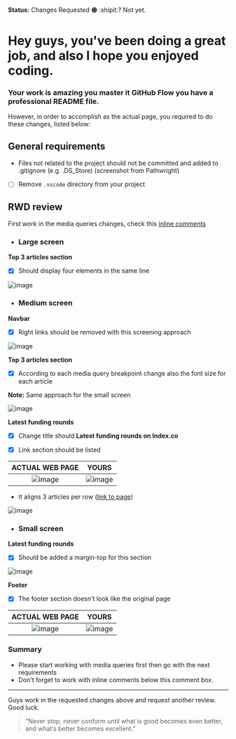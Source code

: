 **Status:** Changes Requested 🟠  :shipit:? Not yet.

# Hey guys, you've been doing a great job, and also I hope you enjoyed coding.

### Your work is amazing you master it GitHub Flow you have a professional README file. 

However, in order to accomplish as the actual page, you required to do these changes, listed below:

## General requirements

- Files not related  to the project should not be committed and added to .gitignore (e.g. .DS_Store) (screenshot from Pathwright)

- [ ] Remove `.vscode` directory from your project

## RWD review

First work in the media queries changes, check this [inline comments](https://github.com/MkrtichSargsyan/microverse-the-next-web/pull/1#discussion_r459577157)

- ### Large screen

**Top 3 articles section**

- [x] Should display four elements in the same line 

![image](https://user-images.githubusercontent.com/24902525/88313281-eb3f0700-ccd8-11ea-831d-b79d6b4a856c.png)

- ### Medium screen
 **Navbar**

- [x] Right links should be removed with this screening approach

![image](https://user-images.githubusercontent.com/24902525/88313441-2c371b80-ccd9-11ea-94db-40faf38b806d.png)

**Top 3 articles section** 

- [x] According to each media query breakpoint change also the font size for each article

**Note:** Same approach for the small screen

![image](https://user-images.githubusercontent.com/24902525/88313600-5ee11400-ccd9-11ea-86ea-1b5a035607f0.png)

**Latest funding rounds**

- [x] Change title should **Latest funding rounds on Index.co**

- [x] Link section should be listed 

| ACTUAL WEB PAGE | YOURS |
| :-------------: | :---: |
| ![image](https://user-images.githubusercontent.com/24902525/88313752-964fc080-ccd9-11ea-9911-880018f6c45e.png) | ![image](https://user-images.githubusercontent.com/24902525/88313735-8fc14900-ccd9-11ea-8413-49c3ac567083.png) |

- It aligns 3 articles per row ([link to page](https://thenextweb.com/))

![image](https://user-images.githubusercontent.com/24902525/88313793-a7003680-ccd9-11ea-8da9-9428340c3857.png)

- ### Small screen

**Latest funding rounds** 

- [x] Should be added a margin-top for this section 

![image](https://user-images.githubusercontent.com/24902525/88314093-0e1deb00-ccda-11ea-882b-f04a7a570890.png)

 **Footer**

 - [x] The footer section  doesn't look like the original page 
 
| ACTUAL WEB PAGE | YOURS |
| :-------------: | :---: |
| ![image](https://user-images.githubusercontent.com/24902525/88314501-a025f380-ccda-11ea-86db-f19e86bb3e87.png) | ![image](https://user-images.githubusercontent.com/24902525/88314487-9b613f80-ccda-11ea-8172-05d65f681ef8.png) |

### Summary

- Please start working with media queries first then go with the next requirements
- Don't forget to work with inline comments below this comment box.

<hr>

Guys work in the requested changes above and request another review.
Good luck. 

> “Never stop, never conform until what is good becomes even better, and what’s better becomes excellent.”